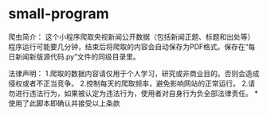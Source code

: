 # small-program
爬虫简介：
这个小程序爬取央视新闻公开数据（包括新闻正题、标题和出处等）
程序运行可能要几分钟，结束后将爬取的内容会自动保存为PDF格式。保存在“每日新闻新版源代码.py”文件的同级目录里。

法律声明：
1.爬取的数据内容请仅用于个人学习，研究或非商业目的。否则会造成侵权或者不正当竞争。
2.控制每天的爬取频率，避免影响网站的正常运行。
2.请勿进行违法行为，如果被认定为违法行为，使用者对自身行为负全部法律责任。
*使用了此脚本即确认并接受以上条款



